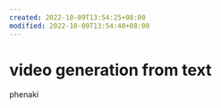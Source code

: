 ```yaml
---
created: 2022-10-09T13:54:25+08:00
modified: 2022-10-09T13:54:40+08:00
---
```


# video generation from text

phenaki
